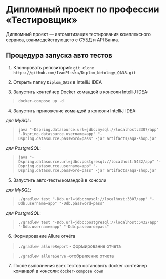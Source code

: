 # Дипломный проект по профессии «Тестировщик»

Дипломный проект — автоматизация тестирования комплексного сервиса, взаимодействующего с СУБД и API Банка.


## Процедура запуска авто тестов

1. Клонировать репозиторий:
   `git clone https://github.com/IvanPliska/Diplom_Netology_QA38.git`

2. Открыть папку `Diplom_QA38` в IntelliJ IDEA

3. Запустить контейнер Docker командой в консоли IntelliJ IDEA:
> `docker-compose up -d`

4. Запустить приложение командой в консоли IntelliJ IDEA:

*для MySQL*:
> `java "-Dspring.datasource.url=jdbc:mysql://localhost:3307/app" "-Dspring.datasource.username=app" "-Dspring.datasource.password=pass" -jar artifacts/aqa-shop.jar`

*для PostgreSQL*:
> `java "-Dspring.datasource.url=jdbc:postgresql://localhost:5432/app" "-Dspring.datasource.username=app" "-Dspring.datasource.password=pass" -jar artifacts/aqa-shop.jar`

5. Запустить авто-тесты командой в консоли

*для MySQL*:
> `./gradlew test "-Ddb.url=jdbc:mysql://localhost:3307/app" "-Ddb.username=app" "-Ddb.password=pass"`

*для PostgreSQL*:
> `./gradlew test "-Ddb.url=jdbc:postgresql://localhost:5432/app" "-Ddb.username=app" "-Ddb.password=pass"`

6. Формирование Allure отчёта
> `./gradlew allureReport` - формирование отчета

> `./gradlew allureServe` -отображение отчета

7. После выполнения всех тестов остановить docker контейнер командой в консоли:
   `docker-compose down`